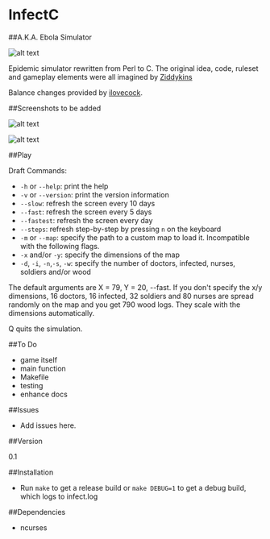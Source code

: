 InfectC
=========

##A.K.A. Ebola Simulator

![alt text](http://fc07.deviantart.net/fs70/i/2014/238/0/2/ebola_chan_pony_by_kaboderp_sketchy-d7wtbj5.jpg "Thank you, Ebola-chan!")

Epidemic simulator rewritten from Perl to C. The original idea, code, ruleset and gameplay elements were all imagined by [Ziddykins](https://github.com/Ziddykins/Infect)

Balance changes provided by [ilovecock](https://github.com/ilovecock/Infect).

##Screenshots to be added

![alt text](http://imgur.com/abc.jpg "Add screenshot here")

![alt text](http://imgur.com/abc.jpg "Add screenshot here") 

##Play

Draft Commands:

- ```-h``` or ```--help```: print the help
- ```-v``` or ```--version```: print the version information
- ```--slow```: refresh the screen every 10 days
- ```--fast```: refresh the screen every 5 days
- ```--fastest```: refresh the screen every day
- ```--steps```: refresh step-by-step by pressing ```n``` on the keyboard
- ```-m``` or ```--map```: specify the path to a custom map to load it. Incompatible with the following flags.
- ```-x``` and/or ```-y```: specify the dimensions of the map
- ```-d```, ```-i```, ```-n```,```-s```, ```-w```: specify the number of doctors, infected, nurses, soldiers and/or wood

The default arguments are X = 79, Y = 20, --fast. If you don't specify the x/y dimensions, 16 doctors, 16 infected, 32 soldiers and 80 nurses are spread randomly on the map and you get 790 wood logs. They scale with the dimensions automatically.

Q quits the simulation.

##To Do

- game itself
- main function
- Makefile
- testing
- enhance docs

##Issues

- Add issues here.

##Version

0.1

##Installation

- Run ```make``` to get a release build or ```make DEBUG=1``` to get a debug build, which logs to infect.log

##Dependencies

- ncurses


